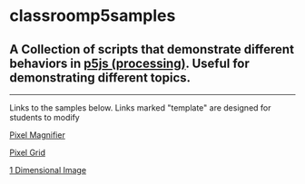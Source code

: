 # classroomp5samples

## A Collection of scripts that demonstrate different behaviors in [p5js (processing)](https://editor.p5js.org/). Useful for demonstrating different topics. 

---

Links to the samples below. Links marked "template" are designed for students to modify

[Pixel Magnifier](https://editor.p5js.org/KeenanGray/sketches/54rVWzktU)

[Pixel Grid](https://editor.p5js.org/KeenanGray/sketches/fpWmv6rYh)

[1 Dimensional Image](https://editor.p5js.org/KeenanGray/sketches/_y79PWKJG)
